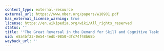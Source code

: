 ```yaml
---
content_type: external-resource
external_url: https://www.nber.org/papers/w18901.pdf
has_external_license_warning: true
license: https://en.wikipedia.org/wiki/All_rights_reserved
status: ''
title: '"The Great Reversal in the Demand for Skill and Cognitive Tasks." (PDF)'
uid: e8a4bf22-0e54-4edb-9850-dfc74f48b68b
wayback_url: ''
---
```

